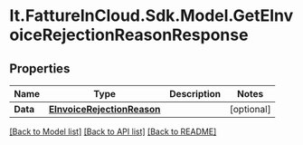 # It.FattureInCloud.Sdk.Model.GetEInvoiceRejectionReasonResponse

## Properties

Name | Type | Description | Notes
------------ | ------------- | ------------- | -------------
**Data** | [**EInvoiceRejectionReason**](EInvoiceRejectionReason.md) |  | [optional] 

[[Back to Model list]](../README.md#documentation-for-models) [[Back to API list]](../README.md#documentation-for-api-endpoints) [[Back to README]](../README.md)


